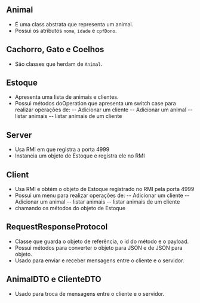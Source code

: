 ## Animal

- É uma class abstrata que representa um animal.
- Possui os atributos `nome`, `idade` e `cpfDono`.

## Cachorro, Gato e Coelhos

- São classes que herdam de `Animal`.

## Estoque

- Apresenta uma lista de animais e clientes.
- Possui métodos doOperation que apresenta um switch case para realizar operações de:
-- Adicionar um cliente
-- Adicionar um animal
-- listar animais
-- listar animais de um cliente

## Server

- Usa RMI em que registra a porta 4999
- Instancia um objeto de Estoque e registra ele no RMI

## Client

- Usa RMI e obtém o objeto de Estoque registrado no RMI pela porta 4999
- Possui um menu para realizar operações de:
-- Adicionar um cliente
-- Adicionar um animal
-- listar animais
-- listar animais de um cliente
- chamando os métodos do objeto de Estoque


## RequestResponseProtocol

- Classe que guarda o objeto de referência, o id do método e o payload.
- Possui métodos para converter o objeto para JSON e de JSON para objeto.
- Usado para enviar e receber mensagens entre o cliente e o servidor.

## AnimalDTO e ClienteDTO

- Usado para troca de mensagens entre o cliente e o servidor.
